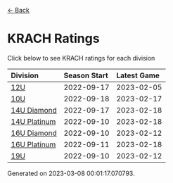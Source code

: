 [<- Back](../readme.md)
# KRACH Ratings
Click below to see KRACH ratings for each division

| Division | Season Start | Latest Game |
| :-- | :-- | :-- |
| [12U](12U-ratings.md) | 2022-09-17 | 2023-02-05 |
| [10U](10U-ratings.md) | 2022-09-18 | 2023-02-17 |
| [14U Diamond](14U-Diamond-ratings.md) | 2022-09-17 | 2023-02-18 |
| [14U Platinum](14U-Platinum-ratings.md) | 2022-09-10 | 2023-02-18 |
| [16U Diamond](16U-Diamond-ratings.md) | 2022-09-10 | 2023-02-12 |
| [16U Platinum](16U-Platinum-ratings.md) | 2022-09-11 | 2023-02-18 |
| [19U](19U-ratings.md) | 2022-09-10 | 2023-02-12 |

Generated on 2023-03-08 00:01:17.070793.
